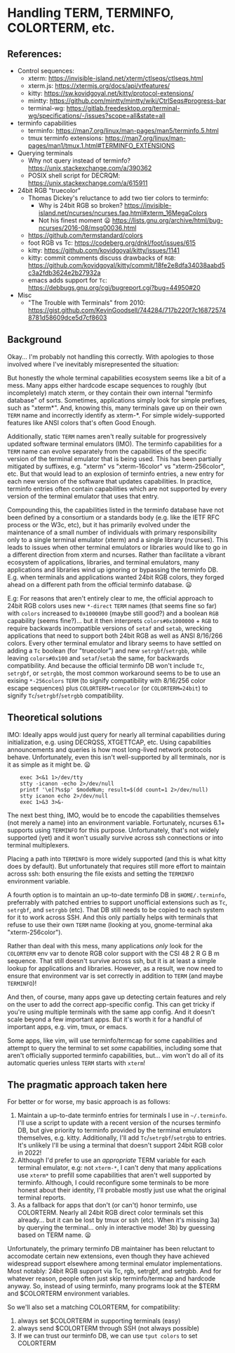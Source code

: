 # Handling TERM, TERMINFO, COLORTERM, etc.

## References:

* Control sequences:
  * xterm: https://invisible-island.net/xterm/ctlseqs/ctlseqs.html
  * xterm.js: https://xtermjs.org/docs/api/vtfeatures/
  * kitty: https://sw.kovidgoyal.net/kitty/protocol-extensions/
  * mintty: https://github.com/mintty/mintty/wiki/CtrlSeqs#progress-bar
  * terminal-wg: https://gitlab.freedesktop.org/terminal-wg/specifications/-/issues?scope=all&state=all
* terminfo capabilities
  * terminfo: https://man7.org/linux/man-pages/man5/terminfo.5.html
  * tmux terminfo extensions: https://man7.org/linux/man-pages/man1/tmux.1.html#TERMINFO_EXTENSIONS
* Querying terminals
  * Why not query instead of terminfo? https://unix.stackexchange.com/a/390362
  * POSIX shell script for DECRQM:     https://unix.stackexchange.com/a/615911
* 24bit RGB "truecolor"
  * Thomas Dickey's reluctance to add two tier colors to terminfo:
    * Why is 24bit RGB so broken? https://invisible-island.net/ncurses/ncurses.faq.html#xterm_16MegaColors
    * Not his finest moment 😦 https://lists.gnu.org/archive/html/bug-ncurses/2016-08/msg00036.html
  * https://github.com/termstandard/colors
  * foot RGB vs Tc: https://codeberg.org/dnkl/foot/issues/615
  * kitty: https://github.com/kovidgoyal/kitty/issues/1141
  * kitty: commit comments discuss drawbacks of `RGB`: https://github.com/kovidgoyal/kitty/commit/18fe2e8dfa34038aabd5c3a2fdb3624e2b27932a
  * emacs adds support for `Tc`: https://debbugs.gnu.org/cgi/bugreport.cgi?bug=44950#20
* Misc
  * "The Trouble with Terminals" from 2010: https://gist.github.com/KevinGoodsell/744284/717b220f7c168725748781d58609dce5d7cf8603

## Background

Okay... I'm probably not handling this correctly.  With apologies to those
involved where I've inevitably misrepresented the situation:

But honestly the whole terminal capabilities ecosystem seems like a bit of a
mess.  Many apps either hardcode escape sequences to roughly (but incompletely)
match xterm, or they contain their own internal "terminfo database" of sorts.
Sometimes, applications simply look for simple prefixes, such as "xterm*".  And,
knowing this, many terminals gave up on their own `TERM` name and incorrectly
identify as xterm-*.  For simple widely-supported features like ANSI colors
that's often Good Enough.

Additionally, static `TERM` names aren't really suitable for progressively
updated software terminal emulators (IMO).  The terminfo capabilities for a
`TERM` name can evolve separately from the capabilities of the specific version
of the terminal emulator that is being used.  This has been partially mitigated
by suffixes, e.g. "xterm" vs "xterm-16color" vs "xterm-256color", etc.  But that
would lead to an explosion of terminfo entries, a new entry for each new version
of the software that updates capabilities.  In practice, terminfo entries often
contain capabilities which are not supported by every version of the terminal
emulator that uses that entry.

Compounding this, the capabilities listed in the terminfo database have not been
defined by a consortium or a standards body (e.g. like the IETF RFC process or
the W3c, etc), but it has primarily evolved under the maintenance of a small
number of individuals with primary responsibility only to a single terminal
emulator (xterm) and a single library (ncurses).  This leads to issues when
other terminal emulators or libraries would like to go in a different direction
from xterm and ncurses.  Rather than facilitate a vibrant ecosystem of
applications, libraries, and terminal emulators, many applications and libraries
wind up ignoring or bypassing the terminfo DB.  E.g. when terminals and
applications wanted 24bit RGB colors, they forged ahead on a different path from
the official terminfo database.  😦

E.g: For reasons that aren't entirely clear to me, the official approach to
24bit RGB colors uses new `*-direct` `TERM` names (that seems fine so far) with
`colors` increased to `0x1000000` (maybe still good?) and a boolean `RGB`
capability (seems fine?)... but it then interprets `colors#0x1000000` + `RGB` to
require backwards incompatible versions of `setaf` and `setab`, wrecking
applications that need to support both 24bit RGB as well as ANSI 8/16/266
colors.  Every other terminal emulator and library seems to have settled on
adding a `Tc` boolean (for "truecolor") and new `setrgbf`/`setrgbb`, while
leaving `colors#0x100` and `setaf`/`setab` the same, for backwards
compatibility.  And because the official terminfo DB won't include `Tc`,
`setrgbf`, or `setrgbb`, the most common workaround seems to be to use an
exising `*-256colors` `TERM` (to signify compatibility with 8/16/256 color
escape sequences) plus `COLORTERM=truecolor` (or `COLORTERM=24bit`) to signify
`Tc`/`setrgbf`/`setrgbb` compatibility.

## Theoretical solutions

IMO: Ideally apps would just query for nearly all terminal capabilities during
initialization, e.g. using DECRQSS, XTGETTCAP, etc.  Using capabilities
announcements and queries is how most long-lived network protocols behave.
Unfortunately, even this isn't well-supported by all terminals, nor is it as
simple as it might be.  😦

        exec 3<&1 1>/dev/tty
        stty -icanon -echo 2>/dev/null
        printf '\e[?%s$p' $modeNum; result=$(dd count=1 2>/dev/null)
        stty icanon echo 2>/dev/null
        exec 1>&3 3>&-

The next best thing, IMO, would be to encode the capabilities themselves (not
merely a name) into an environment variable.  Fortunately, ncurses 6.1+
supports using `TERMINFO` for this purpose.  Unfortunately, that's not widely
supported (yet) and it won't usually survive across ssh connections or into
terminal multiplexers.

Placing a path into `TERMINFO` is more widely supported (and this is what kitty
does by default).  But unfortunately that requires still more effort to maintain
across ssh: both ensuring the file exists and setting the `TERMINFO` environment
variable.

A fourth option is to maintain an up-to-date terminfo DB in `$HOME/.terminfo`,
preferrably with patched entries to support unofficial extensions such as `Tc`,
`setrgbf`, and `setrgbb` (etc).  That DB still needs to be copied to each system
for it to work across SSH.  And this only partially helps with terminals that
refuse to use their own `TERM` name (looking at you, gnome-terminal aka
"xterm-256color").

Rather than deal with this mess, many applications *only* look for  the
`COLORTERM` env var to denote RGB color support with the CSI 48 2 R G B m
sequence.  That still doesn't survive across ssh, but it is at least a simple
lookup for applications and libraries.  However, as a result, we now need to
ensure that environment var is set correctly in addition to `TERM` (and maybe
`TERMINFO`)!

And then, of course, many apps gave up detecting certain features and rely on
the user to add the correct app-specific config.  This can get tricky if
you're using multiple terminals with the same app config.  And it doesn't
scale beyond a few important apps.  But it's worth it for a handful of
important apps, e.g.  vim, tmux, or emacs.

Some apps, like vim, will use terminfo/termcap for some capabilities and attempt
to query the terminal to set *some* capabilities, including some that aren't
officially supported terminfo capabilities, but... vim won't do all of its
automatic queries unless `TERM` starts with `xterm`!

## The pragmatic approach taken here

For better or for worse, my basic approach is as follows:

1) Maintain a up-to-date terminfo entries for terminals I use in `~/.terminfo`.
   I'll use a script to update with a recent version of the ncurses terminfo DB,
   but give priority to terminfo provided by the terminal emulators themselves,
   e.g. kitty.  Additionally, I'll add `Tc`/`setrgbf`/`setrgbb` to entries.
   It's unlikely I'll be using a terminal that doesn't support 24bit RGB color
   in 2022!
2) Although I'd prefer to use an *appropriate* TERM variable for each terminal
   emulator, e.g: not `xterm-*`, I can't deny that many applications use
   `xterm*` to prefill some capabilities that aren't well supported by terminfo.
   Although, I could reconfigure some terminals to be more honest about their
   identity, I'll probable mostly just use what the original terminal reports.
3) As a fallback for apps that don't (or can't) honor terminfo, use COLORTERM.
   Nearly all 24bit RGB direct color terminals set this already... but it can
   be lost by tmux or ssh (etc).  When it's missing
   3a) by querying the terminal... only in interactive mode!
   3b) by guessing based on TERM name.  😦

Unfortunately, the primary terminfo DB maintainer has been reluctant to
accomodate certain new extensions, even though they have achieved widespread
support elsewhere among terminal emulator implementations.  Most notably:
24bit RGB support via Tc, rgb, setrgbf, and setrgbb.  And for whatever reason,
people often just skip terminfo/termcap and hardcode anyway.  So, instead of
using terminfo, many programs look at the $TERM and $COLORTERM environment
variables.

So we'll also set a matching COLORTERM, for compatibility:
1) always set $COLORTERM in supporting terminals (easy)
2) always send $COLORTERM through SSH (not always possible)
3) If we can trust our terminfo DB, we can use `tput colors` to set COLORTERM

